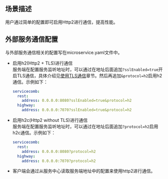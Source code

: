 ## 场景描述

用户通过简单的配置即可启用Http2进行通信，提高性能。

## 外部服务通信配置

与外部服务通信相关的配置写在microservice.yaml文件中。

* 启用h2\(Http2 + TLS\)进行通信  
  服务端在配置服务监听地址时，可以通过在地址后面追加`?sslEnabled=true`开启TLS通信，具体介绍见[使用TLS通信](https://huawei-servicecomb.gitbooks.io/developerguide/content/security/tls.html "使用TLS通信")章节。然后再追加`&protocol=h2`启用h2通信。示例如下：

  ```yaml
  servicecomb:
    rest:
      address: 0.0.0.0:8080?sslEnabled=true&protocol=h2
    highway:
      address: 0.0.0.0:7070?sslEnabled=true&protocol=h2
  ```

* 启用h2c\(Http2 without TLS\)进行通信  
  服务端在配置服务监听地址时，可以通过在地址后面追加`?protocol=h2`启用h2c通信。示例如下：

  ```yaml
  servicecomb:
    rest:
      address: 0.0.0.0:8080?protocol=h2
    highway:
      address: 0.0.0.0:7070?protocol=h2
  ```

* 客户端会通过从服务中心读取服务端地址中的配置来使用http2进行通信。



